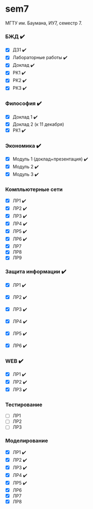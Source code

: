 # sem7
МГТУ им. Баумана, ИУ7, семестр 7.

### БЖД :heavy_check_mark:
 - [x] ДЗ1 :heavy_check_mark:
 - [x] Лабораторные работы :heavy_check_mark:
 - [x] Доклад :heavy_check_mark:
 - [x] РК1 :heavy_check_mark:
 - [x] РК2 :heavy_check_mark:
 - [x] РК3 :heavy_check_mark:

### Философия :heavy_check_mark:
 - [x] Доклад 1 :heavy_check_mark:
 - [x] Доклад 2 (к 11 декабря)
 - [x] РК1 :heavy_check_mark:

### Экономика :heavy_check_mark:
 - [x] Модуль 1 (доклад+презентация) :heavy_check_mark:
 - [x] Модуль 2 :heavy_check_mark:
 - [x] Модуль 3 :heavy_check_mark:

### Компльютерные сети
 - [x] ЛР1 :heavy_check_mark: 
 - [x] ЛР2 :heavy_check_mark: 
 - [x] ЛР3 :heavy_check_mark:
 - [x] ЛР4 :heavy_check_mark:
 - [x] ЛР5 :heavy_check_mark:
 - [x] ЛР6 :heavy_check_mark:
 - [x] ЛР7
 - [x] ЛР8
 - [x] ЛР9

### Защита информации :heavy_check_mark:
 - [x] ЛР1 :heavy_check_mark:
 - [x] ЛР2 :heavy_check_mark:
 - [x] ЛР3 :heavy_check_mark:
 - [x] ЛР4 :heavy_check_mark:
 - [x] ЛР5 :heavy_check_mark:
 - [x] ЛР6 :heavy_check_mark:


### WEB :heavy_check_mark: 
 - [x] ЛР1 :heavy_check_mark: 
 - [x] ЛР2 :heavy_check_mark: 
 - [x] ЛР3 :heavy_check_mark: 

### Тестирование 
 - [ ] ЛР1 
 - [ ] ЛР2
 - [ ] ЛР3 

### Моделирование
 - [x] ЛР1 :heavy_check_mark: 
 - [x] ЛР2 :heavy_check_mark: 
 - [x] ЛР3 :heavy_check_mark: 
 - [x] ЛР4 :heavy_check_mark:
 - [x] ЛР5 :heavy_check_mark:
 - [x] ЛР6
 - [x] ЛР7
 - [x] ЛР8
